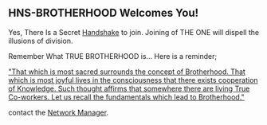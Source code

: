 ## HNS-BROTHERHOOD Welcomes You!

Yes, There Is a Secret [Handshake](https://handshake.org/) to join. Joining of THE ONE will dispell the illusions of division. 

Remember What TRUE BROTHERHOOD is...
Here is a reminder;

["That which is most sacred surrounds the concept of Brotherhood.
That which is most joyful lives in the consciousness that there exists cooperation of Knowledge.
Such thought affirms that somewhere there are living True Co-workers.
Let us recall the fundamentals which lead to Brotherhood."](http://agniyoga.org/ay_en/Brotherhood.php)

contact the [Network Manager](http://admin.networkmanager/). 
